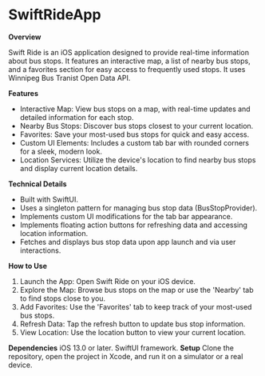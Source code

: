 # SwiftRideApp

**Overview**

Swift Ride is an iOS application designed to provide real-time information about bus stops. It features an interactive map, a list of nearby bus stops, and a favorites section for easy access to frequently used stops. It uses Winnipeg Bus Tranist Open Data API. 

**Features**
- Interactive Map: View bus stops on a map, with real-time updates and detailed information for each stop.
- Nearby Bus Stops: Discover bus stops closest to your current location.
- Favorites: Save your most-used bus stops for quick and easy access.
- Custom UI Elements: Includes a custom tab bar with rounded corners for a sleek, modern look.
- Location Services: Utilize the device's location to find nearby bus stops and display current location details.


**Technical Details**

- Built with SwiftUI.
- Uses a singleton pattern for managing bus stop data (BusStopProvider).
- Implements custom UI modifications for the tab bar appearance.
- Implements floating action buttons for refreshing data and accessing location information.
- Fetches and displays bus stop data upon app launch and via user interactions.
  
**How to Use**

1. Launch the App: Open Swift Ride on your iOS device.
2. Explore the Map: Browse bus stops on the map or use the 'Nearby' tab to find stops close to you.
3. Add Favorites: Use the 'Favorites' tab to keep track of your most-used bus stops.
4. Refresh Data: Tap the refresh button to update bus stop information.
5. View Location: Use the location button to view your current location.

**Dependencies**
iOS 13.0 or later.
SwiftUI framework.
**Setup**
Clone the repository, open the project in Xcode, and run it on a simulator or a real device.

